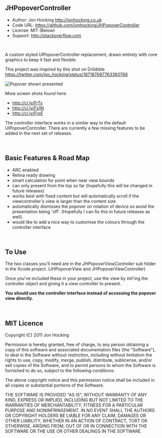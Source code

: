 JHPopoverController
-------------------

- Author: Jon Hocking http://jonhocking.co.uk
- Code URL: https://github.com/jonhocking/JHPopoverController
- License: MIT (Below)
- Support: http://stackoverflow.com

<br />

A custom styled UIPopoverController replacement, drawn entirely with core graphics to keep it fast and flexible.

This project was inspired by this shot on Dribbble https://twitter.com/jon_hocking/status/187187697763360768

![Popover shown presented](http://f.cl.ly/items/1F083N1D1I2k0g3b2z1D/JHPopover_1.png)

More screen shots found here:

- http://cl.ly/FrTs
- http://cl.ly/Fs1N
- http://cl.ly/FrpF

The controller interface works in a similar way to the default UIPopoverController. There are currently a few missing features to be added in the next set of releases.
 
 

<br />

Basic Features & Road Map
---------------------------

- ARC enabled
- Retina ready drawing
- smart calculation for point when near view bounds
- can only present from the top so far (hopefully this will be changed in future releases)
- works best with fixed content but will automatically scroll if the viewcontroller's view is larger than the content size
- automatically dismisses the popover on rotation of device so avoid the presentation being 'off'. (Hopefully I can fix this in future releases as well).
- would like to add a nice way to customise the colours through the controller interface

<br />

To Use
------

The two classes you'll need are in the *JHPopoverViewController* sub folder in the Xcode project. (JHPopoverView and JHPopoverViewController)

Once you've included these in your project, use the view by init'ing the controller object and giving it a view controller to present.

**You should use the controller interface instead of accessing the popover view directly.**

<br />

MIT Licence
-----------

Copyright (C) 2011 Jon Hocking

Permission is hereby granted, free of charge, to any person obtaining a copy of
this software and associated documentation files (the "Software"), to deal in
the Software without restriction, including without limitation the rights to
use, copy, modify, merge, publish, distribute, sublicense, and/or sell copies
of the Software, and to permit persons to whom the Software is furnished to do
so, subject to the following conditions:

The above copyright notice and this permission notice shall be included in all
copies or substantial portions of the Software.

THE SOFTWARE IS PROVIDED "AS IS", WITHOUT WARRANTY OF ANY KIND, EXPRESS OR
IMPLIED, INCLUDING BUT NOT LIMITED TO THE WARRANTIES OF MERCHANTABILITY,
FITNESS FOR A PARTICULAR PURPOSE AND NONINFRINGEMENT. IN NO EVENT SHALL THE
AUTHORS OR COPYRIGHT HOLDERS BE LIABLE FOR ANY CLAIM, DAMAGES OR OTHER
LIABILITY, WHETHER IN AN ACTION OF CONTRACT, TORT OR OTHERWISE, ARISING FROM,
OUT OF OR IN CONNECTION WITH THE SOFTWARE OR THE USE OR OTHER DEALINGS IN THE
SOFTWARE.